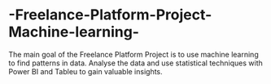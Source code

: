 # -Freelance-Platform-Project-Machine-learning-
The main goal of the Freelance Platform Project is to use machine learning to find patterns in data. Analyse the data and use statistical techniques with Power BI and Tableu to gain valuable insights.
